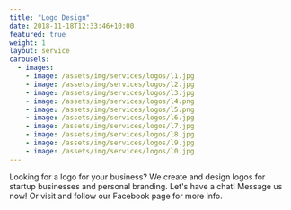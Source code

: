 ```yaml
---
title: "Logo Design"
date: 2018-11-18T12:33:46+10:00
featured: true
weight: 1
layout: service
carousels:
  - images: 
    - image: /assets/img/services/logos/l1.jpg
    - image: /assets/img/services/logos/l2.jpg
    - image: /assets/img/services/logos/l3.jpg
    - image: /assets/img/services/logos/l4.png
    - image: /assets/img/services/logos/l5.png
    - image: /assets/img/services/logos/l6.jpg
    - image: /assets/img/services/logos/l7.jpg
    - image: /assets/img/services/logos/l8.jpg
    - image: /assets/img/services/logos/l9.jpg
    - image: /assets/img/services/logos/l0.jpg
---
```


Looking for a logo for your business? We create and design logos for startup businesses and personal branding. Let's have a chat! Message us now! Or visit and follow our Facebook page for more info.
